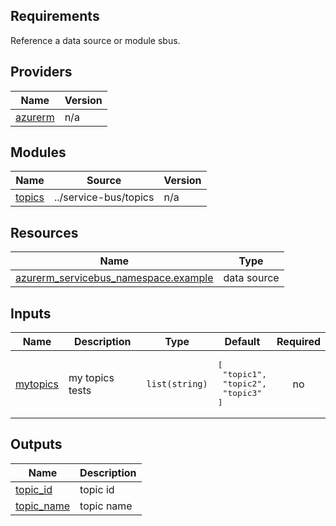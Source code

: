<!-- BEGIN_TF_DOCS -->

## Requirements

Reference a data source or module sbus.

## Providers

| Name                                                         | Version |
| ------------------------------------------------------------ | ------- |
| <a name="provider_azurerm"></a> [azurerm](#provider_azurerm) | n/a     |

## Modules

| Name                                                  | Source                | Version |
| ----------------------------------------------------- | --------------------- | ------- |
| <a name="module_topics"></a> [topics](#module_topics) | ../service-bus/topics | n/a     |

## Resources

| Name                                                                                                                                            | Type        |
| ----------------------------------------------------------------------------------------------------------------------------------------------- | ----------- |
| [azurerm_servicebus_namespace.example](https://registry.terraform.io/providers/hashicorp/azurerm/latest/docs/data-sources/servicebus_namespace) | data source |

## Inputs

| Name                                                      | Description     | Type           | Default                                                    | Required |
| --------------------------------------------------------- | --------------- | -------------- | ---------------------------------------------------------- | :------: |
| <a name="input_mytopics"></a> [mytopics](#input_mytopics) | my topics tests | `list(string)` | <pre>[<br> "topic1",<br> "topic2",<br> "topic3"<br>]</pre> |    no    |

## Outputs

| Name                                                              | Description |
| ----------------------------------------------------------------- | ----------- |
| <a name="output_topic_id"></a> [topic_id](#output_topic_id)       | topic id    |
| <a name="output_topic_name"></a> [topic_name](#output_topic_name) | topic name  |

<!-- END_TF_DOCS -->
